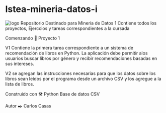 # Istea-mineria-datos-i
![logo](https://github.com/user-attachments/assets/922e8eb2-dc2d-46a8-bc93-cdbf414c369e)
Repositorio Destinado para Minería de Datos 1
Contiene todos los proyectos, Ejerccios y tareas correspondientes a la cursada 

Comenzando 🚀
Proyecto 1

V1
Contiene la primera tarea correspondiente a un sistema de recomendación de libros en Python. 
La aplicación debe permitir alos usuarios buscar libros por género y recibir recomendaciones 
basadas en sus intereses.

V2
se agregan las instrucciones necesarias para que los datos sobre los libros sean leídos por el
programa desde un archivo CSV y los agregue a la lista de libros.

Construido con 🛠️
Python
Base de datos CSV

Autor ✒️
Carlos Casas
